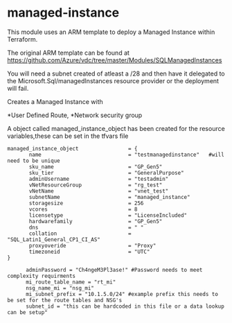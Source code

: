 # managed-instance
This module uses an ARM template to deploy a Managed Instance within Terraform.

The original ARM template can be found at https://github.com/Azure/vdc/tree/master/Modules/SQLManagedInstances

You will need a subnet created of atleast a /28 and then have it delegated to the Microsoft.Sql/managedInstances resource provider or the deployment will fail. 

Creates a Managed Instance with

*User Defined Route,
*Network security group

A object called managed_instance_object has been created for the resource variables,these can be set in the tfvars file  


```hcl
managed_instance_object                = {
       name                            = "testmanagedinstance"   #will need to be unique      
       sku_name                        = "GP_Gen5"
       sku_tier                        = "GeneralPurpose"
       adminUsername                   = "testadmin"
       vNetResourceGroup               = "rg_test"
       vNetName                        = "vnet_test"
       subnetName                      = "managed_instance"
       storagesize                     = 256
       vcores                          = 8
       licensetype                     = "LicenseIncluded"
       hardwarefamily                  = "GP_Gen5"
       dns                             = " "
       collation                       = "SQL_Latin1_General_CP1_CI_AS"
       proxyoveride                    = "Proxy"
       timezoneid                      = "UTC"
}

      adminPassword = "Ch4ngeM3Pl3ase!" #Password needs to meet complexity requirments
      mi_route_table_name = "rt_mi"
      nsg_name_mi = "nsg_mi"
      mi_subnet_prefix = "10.1.5.0/24" #example prefix this needs to be set for the route tables and NSG's 
      subnet_id = "this can be hardcoded in this file or a data lookup can be setup"
```

